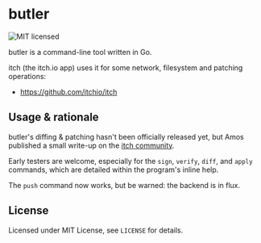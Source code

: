 # butler

![MIT licensed](https://img.shields.io/badge/license-MIT-blue.svg)

butler is a command-line tool written in Go.

itch (the itch.io app) uses it for some network, filesystem and patching operations:

  * <https://github.com/itchio/itch>

## Usage & rationale

butler's diffing & patching hasn't been officially released yet, but
Amos published a small write-up on the [itch community](https://itch.io/post/16715).

Early testers are welcome, especially for the `sign`, `verify`, `diff`, and `apply`
commands, which are detailed within the program's inline help.

The `push` command now works, but be warned: the backend is in flux.

## License

Licensed under MIT License, see `LICENSE` for details.
